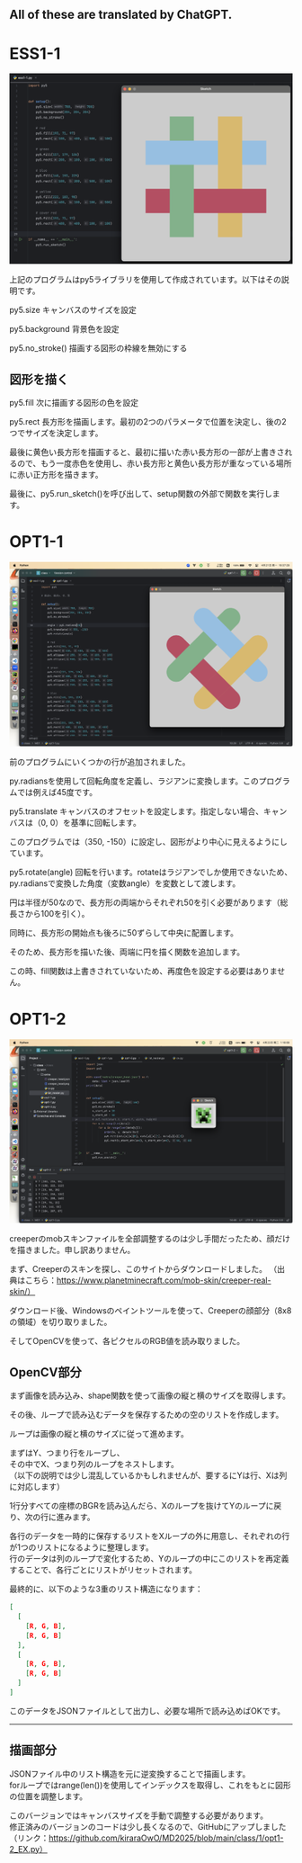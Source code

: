## All of these are translated by ChatGPT.
# ESS1-1

![e1](assets/e1.png)

上記のプログラムはpy5ライブラリを使用して作成されています。以下はその説明です。

py5.size キャンバスのサイズを設定 

py5.background 背景色を設定 

py5.no_stroke() 描画する図形の枠線を無効にする

## 図形を描く

py5.fill 次に描画する図形の色を設定 

py5.rect 長方形を描画します。最初の2つのパラメータで位置を決定し、後の2つでサイズを決定します。

最後に黄色い長方形を描画すると、最初に描いた赤い長方形の一部が上書きされるので、もう一度赤色を使用し、赤い長方形と黄色い長方形が重なっている場所に赤い正方形を描きます。

最後に、py5.run_sketch()を呼び出して、setup関数の外部で関数を実行します。


# OPT1-1

![e1](assets/o1.png)

前のプログラムにいくつかの行が追加されました。

py.radiansを使用して回転角度を定義し、ラジアンに変換します。このプログラムでは例えば45度です。

py5.translate キャンバスのオフセットを設定します。指定しない場合、キャンバスは（0, 0）を基準に回転します。

このプログラムでは（350, -150）に設定し、図形がより中心に見えるようにしています。

py5.rotate(angle) 回転を行います。rotateはラジアンでしか使用できないため、py.radiansで変換した角度（変数angle）を変数として渡します。

円は半径が50なので、長方形の両端からそれぞれ50を引く必要があります（総長さから100を引く）。

同時に、長方形の開始点も後ろに50ずらして中央に配置します。 

そのため、長方形を描いた後、両端に円を描く関数を追加します。

この時、fill関数は上書きされていないため、再度色を設定する必要はありません。


# OPT1-2

![e1](assets/o2.png)

creeperのmobスキンファイルを全部調整するのは少し手間だったため、顔だけを描きました。申し訳ありません。

まず、Creeperのスキンを探し、このサイトからダウンロードしました。
（出典はこちら：https://www.planetminecraft.com/mob-skin/creeper-real-skin/）

ダウンロード後、Windowsのペイントツールを使って、Creeperの顔部分（8x8の領域）を切り取りました。  

そしてOpenCVを使って、各ピクセルのRGB値を読み取りました。

## OpenCV部分  

まず画像を読み込み、shape関数を使って画像の縦と横のサイズを取得します。  

その後、ループで読み込むデータを保存するための空のリストを作成します。

ループは画像の縦と横のサイズに従って進めます。

まずはY、つまり行をループし、  
その中でX、つまり列のループをネストします。  
（以下の説明では少し混乱しているかもしれませんが、要するにYは行、Xは列に対応します）

1行分すべての座標のBGRを読み込んだら、Xのループを抜けてYのループに戻り、次の行に進みます。

各行のデータを一時的に保存するリストをXループの外に用意し、それぞれの行が1つのリストになるように整理します。  
行のデータは列のループで変化するため、Yのループの中にこのリストを再定義することで、各行ごとにリストがリセットされます。

最終的に、以下のような3重のリスト構造になります：

```json
[
  [
    [R, G, B],
    [R, G, B]
  ],
  [
    [R, G, B],
    [R, G, B]
  ]
]
```

このデータをJSONファイルとして出力し、必要な場所で読み込めばOKです。

---

## 描画部分  
JSONファイル中のリスト構造を元に逆変換することで描画します。  
forループではrange(len())を使用してインデックスを取得し、これをもとに図形の位置を調整します。

このバージョンではキャンバスサイズを手動で調整する必要があります。  
修正済みのバージョンのコードは少し長くなるので、GitHubにアップしました
（リンク：https://github.com/kiraraOwO/MD2025/blob/main/class/1/opt1-2_EX.py）
